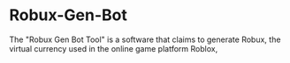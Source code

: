# Robux-Gen-Bot
The "Robux Gen Bot Tool" is a software that claims to generate Robux, the virtual currency used in the online game platform Roblox,
